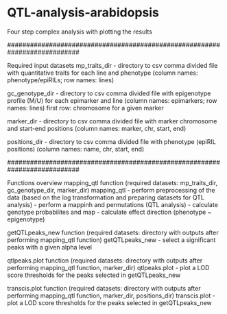 # QTL-analysis-arabidopsis
Four step complex analysis with plotting the results

###########################################################################

Required input datasets
mp_traits_dir - directory to csv comma divided file with quantitative traits for each line and phenotype
(column names: phenotype/epiRILs; row names: lines)

gc_genotype_dir - directory to csv comma divided file with epigenotype profile (M/U) for each epimarker and line
(column names: epimarkers; row names: lines)
first row: chromosome for a given marker

marker_dir - directory to csv comma divided file with marker chromosome and start-end positions
(column names: marker, chr, start, end)

positions_dir - directory to csv comma divided file with phenotype (epiRIL positions)
(column names: name, chr, start, end)

###########################################################################

Functions overview
mapping_qtl function (required datasets: mp_traits_dir, gc_genotype_dir, marker_dir)
mapping_qtl - perform preprocessing of the data (based on the log transformation and preparing datasets for QTL analysis)
            - perform a mappinh and permutations (QTL analysis)
            - calculate genotype probabilites and map
            - calculate effect direction (phenotype ~ epigenotype)
            
getQTLpeaks_new function (required datasets: directory with outputs after performing mapping_qtl function)
getQTLpeaks_new - select a significant peaks with a given alpha level          

qtlpeaks.plot function (required datasets: directory with outputs after performing mapping_qtl function, marker_dir)
qtlpeaks.plot - plot a LOD score thresholds for the peaks selected in getQTLpeaks_new

transcis.plot function (required datasets: directory with outputs after performing mapping_qtl function, marker_dir, positions_dir)
transcis.plot - plot a LOD score thresholds for the peaks selected in getQTLpeaks_new
